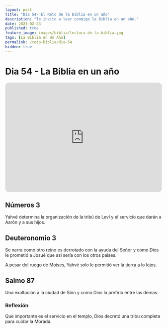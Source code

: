 ```yaml
---
layout: post
title: "Dia 54- El Reto de la Biblia en un año"
description: "Te invito a leer conmigo la Biblia en un año."
date: 2023-02-23
published: true
feature_image: images/biblia/lectura-de-la-biblia.jpg
tags: [La Biblia en Un Año]
permalink: /reto-biblia/dia-54
hidden: true
---
```


# Dia 54 - La Biblia en un año
<iframe style="border-radius:12px" src="https://open.spotify.com/embed/episode/6tJxRbIodyDdJglVNgCo2b?utm_source=generator" width="100%" height="352" frameBorder="0" allowfullscreen="" allow="autoplay; clipboard-write; encrypted-media; fullscreen; picture-in-picture" loading="lazy"></iframe>

## Números 3
Yahvé determina la organización de la tribú de Leví y el servicio que darán a Aarón y a sus hijos.

## Deuteronomio 3
Se narra como otro reino es derrotado con la ayuda del Señor y como Dios le prometió a Josué que asi sería con los otros paises.

A pesar del ruego de Moises, Yahvé solo le permitió ver la tierra a lo lejos.

## Salmo 87
Una exaltación a la ciudad de Sión y como Dios la prefirió entre las demas.

### Reflexión
Que importante es el servicio en el templo, Dios decretó una tribu completa para cuidar la Morada.




